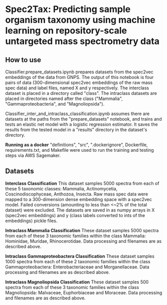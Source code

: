 # Spec2Tax: Predicting sample organism taxonomy using machine learning on repository-scale untargeted mass spectrometry data

## How to use
Classifier.prepare_datasets.ipynb prepares datasets from the spec2vec embeddings of the data from GNPS. The output of this notebook is four pairs of data (300-dimensional spec2vec embeddings of the raw mass spec data) and label files, named X and y respectively. The interclass dataset is placed in a directory called "class". The intraclass datasets are placed in directories named after the class ("Mammalia", "Gammaproteobacteria", and "Magnoliopsida"). 

Classifier_inter_and_intraclass_classification.ipynb assumes there are datasets at the paths from the "prepare_datasets" notebook, and trains and tests an elastic net model with a logistic regression estimator. It saves the results from the tested model in a "results" directory in the dataset's directory. 

**Running as a docker**
"definitions", "src", ".dockerignore", Dockerfile, requirements.txt, and Makefile were used to run the training and testing steps via AWS Sagemaker.

## Datasets

**Interclass Classification**
This dataset samples 5000 spectra from each of these 5 taxonomic classes: Mammalia, Actinomycetia, Coscinodiscophyceae, Anthozoa, Insecta. Raw mass spec data were mapped to a 300-dimension dense embedding space with a spec2vec model. Failed conversions (amounting to less than <~2% of the total dataset) were excluded. The datasets are saved in as numpy arrays in X (spec2vec embeddings) and y (class labels converted to ints of the embeddings) pickle files. 

**Intraclass Mammalia Classification**
These dataset samples 5000 spectra from each of these 3 taxonomic families within the class Mammalia: Hominidae, Muridae, Rhinocerotidae. Data processing and filenames are as described above. 

**Intraclass Gammaproteobactera Classification**
These dataset samples 1000 spectra from each of these 2 taxonomic families within the class Gammaproteobactera: Enterobacteriaceae and Morganellaceae. Data processing and filenames are as described above. 

**Intraclass Magnoliopsida Classification**
These dataset samples 500 spectra from each of these 3 taxonomic families within the class Magnoliopsida: Malvaceae, Euphorbiaceae and Moraceae. Data processing and filenames are as described above. 
